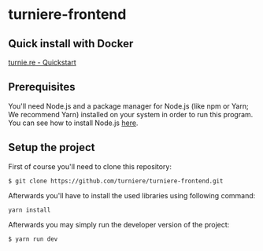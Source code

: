 # turniere-frontend

## Quick install with Docker
[turnie.re - Quickstart](https://github.com/turniere/turniere-quickstart)

## Prerequisites

You'll need Node.js and a package manager for Node.js (like npm or Yarn; We recommend Yarn) installed on your system in order to run this program. You can see how to install Node.js [here](https://nodejs.org/en/).

## Setup the project

First of course you'll need to clone this repository:

```
$ git clone https://github.com/turniere/turniere-frontend.git
```

Afterwards you'll have to install the used libraries using following command:

```
yarn install
```

Afterwards you may simply run the developer version of the project:

```
$ yarn run dev
```
